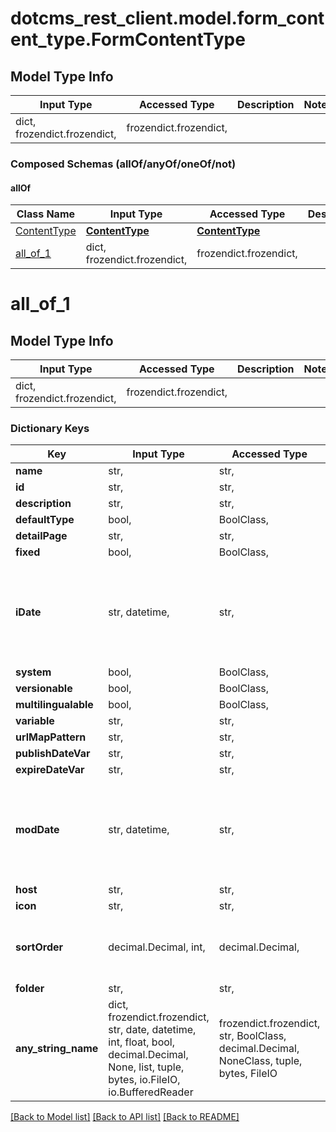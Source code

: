 # dotcms_rest_client.model.form_content_type.FormContentType

## Model Type Info
Input Type | Accessed Type | Description | Notes
------------ | ------------- | ------------- | -------------
dict, frozendict.frozendict,  | frozendict.frozendict,  |  | 

### Composed Schemas (allOf/anyOf/oneOf/not)
#### allOf
Class Name | Input Type | Accessed Type | Description | Notes
------------- | ------------- | ------------- | ------------- | -------------
[ContentType](ContentType.md) | [**ContentType**](ContentType.md) | [**ContentType**](ContentType.md) |  | 
[all_of_1](#all_of_1) | dict, frozendict.frozendict,  | frozendict.frozendict,  |  | 

# all_of_1

## Model Type Info
Input Type | Accessed Type | Description | Notes
------------ | ------------- | ------------- | -------------
dict, frozendict.frozendict,  | frozendict.frozendict,  |  | 

### Dictionary Keys
Key | Input Type | Accessed Type | Description | Notes
------------ | ------------- | ------------- | ------------- | -------------
**name** | str,  | str,  |  | [optional] 
**id** | str,  | str,  |  | [optional] 
**description** | str,  | str,  |  | [optional] 
**defaultType** | bool,  | BoolClass,  |  | [optional] 
**detailPage** | str,  | str,  |  | [optional] 
**fixed** | bool,  | BoolClass,  |  | [optional] 
**iDate** | str, datetime,  | str,  |  | [optional] value must conform to RFC-3339 date-time
**system** | bool,  | BoolClass,  |  | [optional] 
**versionable** | bool,  | BoolClass,  |  | [optional] 
**multilingualable** | bool,  | BoolClass,  |  | [optional] 
**variable** | str,  | str,  |  | [optional] 
**urlMapPattern** | str,  | str,  |  | [optional] 
**publishDateVar** | str,  | str,  |  | [optional] 
**expireDateVar** | str,  | str,  |  | [optional] 
**modDate** | str, datetime,  | str,  |  | [optional] value must conform to RFC-3339 date-time
**host** | str,  | str,  |  | [optional] 
**icon** | str,  | str,  |  | [optional] 
**sortOrder** | decimal.Decimal, int,  | decimal.Decimal,  |  | [optional] value must be a 32 bit integer
**folder** | str,  | str,  |  | [optional] 
**any_string_name** | dict, frozendict.frozendict, str, date, datetime, int, float, bool, decimal.Decimal, None, list, tuple, bytes, io.FileIO, io.BufferedReader | frozendict.frozendict, str, BoolClass, decimal.Decimal, NoneClass, tuple, bytes, FileIO | any string name can be used but the value must be the correct type | [optional]

[[Back to Model list]](../../README.md#documentation-for-models) [[Back to API list]](../../README.md#documentation-for-api-endpoints) [[Back to README]](../../README.md)

